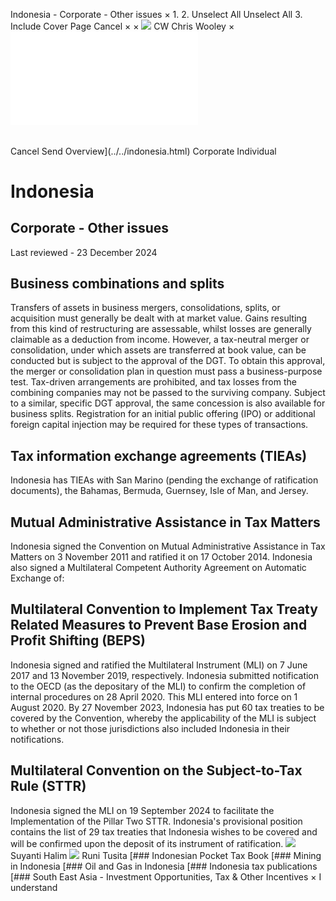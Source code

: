 Indonesia - Corporate - Other issues
×
1.
2.
Unselect All
Unselect All
3.
Include Cover Page
Cancel
×
×
![](../../-/media/world-wide-tax-summaries/attachments/global---chris-wooley.ashx%3Frev=ac5e5f3223b34096b1afc2a6009c7320&revision=ac5e5f32-23b3-4096-b1af-c2a6009c7320&hash=859B7ADC84DC2CBEC9760E9E6EE7DE6D0A8BFCDF)
CW
Chris Wooley
×
![](other-issues.html)
######
Cancel
Send
Overview](../../indonesia.html)
Corporate
Individual
# Indonesia
## Corporate - Other issues
Last reviewed - 23 December 2024
## Business combinations and splits
Transfers of assets in business mergers, consolidations, splits, or acquisition must generally be dealt with at market value. Gains resulting from this kind of restructuring are assessable, whilst losses are generally claimable as a deduction from income. However, a tax-neutral merger or consolidation, under which assets are transferred at book value, can be conducted but is subject to the approval of the DGT. To obtain this approval, the merger or consolidation plan in question must pass a business-purpose test. Tax-driven arrangements are prohibited, and tax losses from the combining companies may not be passed to the surviving company.
Subject to a similar, specific DGT approval, the same concession is also available for business splits. Registration for an initial public offering (IPO) or additional foreign capital injection may be required for these types of transactions.
## Tax information exchange agreements (TIEAs)
Indonesia has TIEAs with San Marino (pending the exchange of ratification documents), the Bahamas, Bermuda, Guernsey, Isle of Man, and Jersey.
## Mutual Administrative Assistance in Tax Matters
Indonesia signed the Convention on Mutual Administrative Assistance in Tax Matters on 3 November 2011 and ratified it on 17 October 2014. Indonesia also signed a Multilateral Competent Authority Agreement on Automatic Exchange of:
## Multilateral Convention to Implement Tax Treaty Related Measures to Prevent Base Erosion and Profit Shifting (BEPS)
Indonesia signed and ratified the Multilateral Instrument (MLI) on 7 June 2017 and 13 November 2019, respectively. Indonesia submitted notification to the OECD (as the depositary of the MLI) to confirm the completion of internal procedures on 28 April 2020. This MLI entered into force on 1 August 2020. By 27 November 2023, Indonesia has put 60 tax treaties to be covered by the Convention, whereby the applicability of the MLI is subject to whether or not those jurisdictions also included Indonesia in their notifications.
## Multilateral Convention on the Subject-to-Tax Rule (STTR)
Indonesia signed the MLI on 19 September 2024 to facilitate the Implementation of the Pillar Two STTR. Indonesia's provisional position contains the list of 29 tax treaties that Indonesia wishes to be covered and will be confirmed upon the deposit of its instrument of ratification.
![](../../-/media/world-wide-tax-summaries/indonesiasuyanti-halimindonesia--suyanti-halimjpg20200713131633974.ashx%3Frev=b0a593dfb07142e1951678fbc6ecb14a&revision=b0a593df-b071-42e1-9516-78fbc6ecb14a&hash=B009C15C5981717FDF5596D0098EBAB55DA3CB3B)
Suyanti Halim
![](../../-/media/world-wide-tax-summaries/indonesiaruni-tusitaindonesia--runi-tusitajpg20200713131730880.ashx%3Frev=ebaf430602b843e5a9f4ac347a9fea78&revision=ebaf4306-02b8-43e5-a9f4-ac347a9fea78&hash=A02AA8C2160A31C092210CCF8BF6515BD097FE6C)
Runi Tusita
[### Indonesian Pocket Tax Book
[### Mining in Indonesia
[### Oil and Gas in Indonesia
[### Indonesia tax publications
[### South East Asia - Investment Opportunities, Tax & Other Incentives
×
I understand